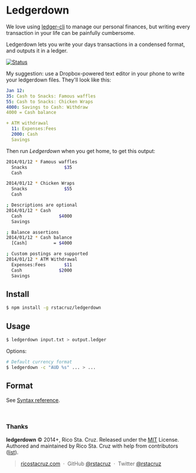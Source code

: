 Ledgerdown
==========

We love using [ledger-cli] to manage our personal finances, but writing every 
transaction in your life can be painfully cumbersome.

Ledgerdown lets you write your days transactions in a condensed format, and 
outputs it in a ledger.


[![Status](http://img.shields.io/travis/rstacruz/ledgerdown/master.svg?style=flat)](https://travis-ci.org/rstacruz/ledgerdown 
"See test builds")

My suggestion: use a Dropbox-powered text editor in your phone to write your 
ledgerdown files. They'll look like this:

```yaml
Jan 12:
35: Cash to Snacks: Famous waffles
55: Cash to Snacks: Chicken Wraps
4000: Savings to Cash: Withdraw
4000 = Cash balance

+ ATM withdrawal
  11: Expenses:Fees
  2000: Cash
  Savings
```

Then run *Ledgerdown* when you get home, to get this output:

```sh
2014/01/12 * Famous waffles
  Snacks              $35
  Cash

2014/01/12 * Chicken Wraps
  Snacks              $55
  Cash

; Descriptions are optional
2014/01/12 * Cash
  Cash              $4000
  Savings

; Balance assertions
2014/01/12 * Cash balance
  [Cash]          = $4000

; Custom postings are supported
2014/01/12 * ATM Withdrawal
  Expenses:Fees       $11
  Cash              $2000
  Savings
```

## Install

```sh
$ npm install -g rstacruz/ledgerdown
```

## Usage

```sh
$ ledgerdown input.txt > output.ledger
```

Options:

```sh
# Default currency format
$ ledgerdown -c "AUD %s" ... > ...
```

Format
------

See [Syntax reference](docs/Syntax.md).

[ledger-cli]: http://ledger-cli.org/

<br>

### Thanks

**ledgerdown** © 2014+, Rico Sta. Cruz. Released under the [MIT] License.<br>
Authored and maintained by Rico Sta. Cruz with help from contributors ([list][contributors]).

> [ricostacruz.com](http://ricostacruz.com) &nbsp;&middot;&nbsp;
> GitHub [@rstacruz](https://github.com/rstacruz) &nbsp;&middot;&nbsp;
> Twitter [@rstacruz](https://twitter.com/rstacruz)

[MIT]: http://mit-license.org/
[contributors]: http://github.com/rstacruz/ledgerdown/contributors
